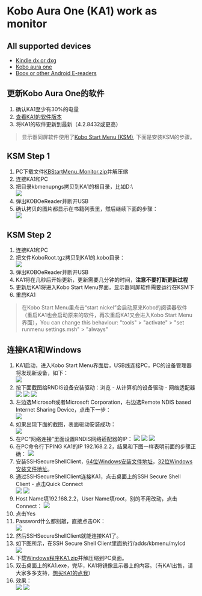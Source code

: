 # Kobo Aura One (KA1) work as monitor #
## All supported devices ##
- [Kindle dx or dxg](https://github.com/nahtethan/dxg-display/blob/master/DXG.md)
- [Kobo aura one](https://github.com/nahtethan/dxg-display/blob/master/e-reader/KOBOen.md)
- [Boox or other Android E-readers](https://github.com/nahtethan/dxg-display/blob/master/BOOXen.md)
## 更新Kobo Aura One的软件 ##
1. 确认KA1至少有30%的电量
2. [查看KA1的软件版本](https://www.kobo.com/help/en-US/article/3092/updating-your-kobo-ereader)
3. 将KA1的软件更新到最新（4.2.8432或更高）
> 显示器同屏软件使用了[Kobo Start Menu (KSM)](http://www.mobileread.mobi/forums/showthread.php?t=266821), 下面是安装KSM的步骤。
## KSM Step 1 ##
1. PC下载文件[KBStartMenu_Monitor.zip](https://raw.githubusercontent.com/nahtethan/dxg-display/master/00-binary/KBStartMenu_Monitor.zip)并解压缩
2. 连接KA1和PC
3. 把目录kbmenupngs拷贝到KA1的根目录，比如D:\  
![](https://github.com/nahtethan/dxg-display/blob/master/99-pictures/KAO_01.jpg)
4. 弹出KOBOeReader并断开USB
5. 确认拷贝的图片都显示在书籍列表里，然后继续下面的步骤：  
![](https://github.com/nahtethan/dxg-display/blob/master/99-pictures/KAO_02.jpg)
## KSM Step 2 ##
1. 连接KA1和PC
2. 把文件KoboRoot.tgz拷贝到KA1的.kobo目录：  
![](https://github.com/nahtethan/dxg-display/blob/master/99-pictures/KAO_03.jpg)
3. 弹出KOBOeReader并断开USB
4. KA1将在几秒后开始更新，更新需要几分钟的时间，**注意不要打断更新过程**
5. 更新后KA1将进入Kobo Start Menu界面，显示器同屏软件需要运行在KSM下
6. 重启KA1
> 在Kobo Start Menu里点击“start nickel”会启动原来Kobo的阅读器软件（重启KA1也会启动原来的软件，再次重启KA1又会进入Kobo Start Menu界面），You can change this behaviour: "tools" > "activate" > "set runmenu settings.msh" > "always"
## 连接KA1和Windows ##
1. KA1启动，进入Kobo Start Menu界面后，USB线连接PC，PC的设备管理器将发现新设备，如下：  
![](https://github.com/nahtethan/dxg-display/blob/master/99-pictures/RNDIS01.jpg)
2. 按下面截图给RNDIS设备安装驱动：浏览 - 从计算机的设备驱动 - 网络适配器  
![](https://github.com/nahtethan/dxg-display/blob/master/99-pictures/RNDIS02.jpg)
![](https://github.com/nahtethan/dxg-display/blob/master/99-pictures/RNDIS03.jpg)
![](https://github.com/nahtethan/dxg-display/blob/master/99-pictures/RNDIS04.jpg)
3. 左边选Microsoft或者Microsoft Corporation，右边选Remote NDIS based Internet Sharing Device，点击下一步：  
![](https://github.com/nahtethan/dxg-display/blob/master/99-pictures/RNDIS05.jpg)
4. 如果出现下面的截图，表面驱动安装成功：  
![](https://github.com/nahtethan/dxg-display/blob/master/99-pictures/RNDIS06.jpg)
5. 在PC“网络连接”里面设置RNDIS网络适配器的IP：
![](https://github.com/nahtethan/dxg-display/blob/master/99-pictures/RNDIS08.jpg)
![](https://github.com/nahtethan/dxg-display/blob/master/99-pictures/RNDIS09.jpg)
![](https://github.com/nahtethan/dxg-display/blob/master/99-pictures/RNDIS10.jpg)
6. 在PC命令行下PING KA1的IP 192.168.2.2，结果和下图一样表明前面的步骤正确：
![](https://github.com/nahtethan/dxg-display/blob/master/99-pictures/RNDIS11.jpg)
7. 安装SSHSecureShellClient，[64位Windows安装文件地址](http://pan.baidu.com/s/1rvIZ8)，[32位Windows安装文件地址](http://pan.baidu.com/s/1o6OhpjW)。
8. 通过SSHSecureShellClient连接KA1，点击桌面上的SSH Secure Shell Client - 点击Quick Connect  
![](https://github.com/nahtethan/dxg-display/blob/master/99-pictures/01.jpg)
![](https://github.com/nahtethan/dxg-display/blob/master/99-pictures/02.jpg)
9. Host Name填192.168.2.2，User Name填root，别的不用改动，点击Connect：
![](https://github.com/nahtethan/dxg-display/blob/master/99-pictures/03.jpg)
10. 点击Yes
11. Password什么都别敲，直接点击OK：  
![](https://github.com/nahtethan/dxg-display/blob/master/99-pictures/04.png)
12. 然后SSHSecureShellClient就能连接KA1了。
13. 如下图所示，在SSH Secure Shell Client里面执行/adds/kbmenu/mylcd  
![](https://github.com/nahtethan/dxg-display/blob/master/99-pictures/KAO_04.jpg)
14. 下载[Windows程序KA1.zip](https://raw.githubusercontent.com/nahtethan/dxg-display/master/00-binary/KA1.zip)并解压缩到PC桌面。
15. 双击桌面上的KA1.exe，完毕，KA1将镜像显示器上的内容。（有KA1出售，请大家多多支持，[想买KA1的点我](https://item.taobao.com/item.htm?id=545422421184)）
16. 效果：  
![](https://github.com/nahtethan/dxg-display/blob/master/99-pictures/IMG_3664.JPG)
![](https://github.com/nahtethan/dxg-display/blob/master/99-pictures/IMG_3665.JPG)
